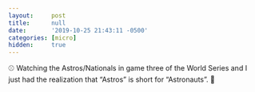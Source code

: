 ```yaml
---
layout:     post
title:      null
date:       '2019-10-25 21:43:11 -0500'
categories: [micro]
hidden:     true
---
```


⚾️ Watching the Astros/Nationals in game three of the World Series and I just had the realization that “Astros” is short for “Astronauts”. 🤯
